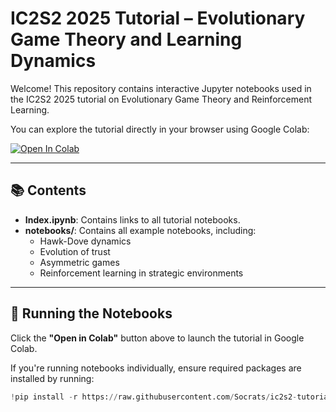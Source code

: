 # IC2S2 2025 Tutorial – Evolutionary Game Theory and Learning Dynamics

Welcome! This repository contains interactive Jupyter notebooks used in the IC2S2 2025 tutorial on Evolutionary Game Theory and Reinforcement Learning.

You can explore the tutorial directly in your browser using Google Colab:

[![Open In Colab](https://colab.research.google.com/assets/colab-badge.svg)](
https://colab.research.google.com/github/Socrats/ic2s2-tutorial/blob/main/Index.ipynb)

---

## 📚 Contents

- **Index.ipynb**: Contains links to all tutorial notebooks.
- **notebooks/**: Contains all example notebooks, including:
  - Hawk-Dove dynamics
  - Evolution of trust
  - Asymmetric games
  - Reinforcement learning in strategic environments

---

## 🚀 Running the Notebooks

Click the **"Open in Colab"** button above to launch the tutorial in Google Colab.

If you're running notebooks individually, ensure required packages are installed by running:

```python
!pip install -r https://raw.githubusercontent.com/Socrats/ic2s2-tutorial/main/requirements.txt
